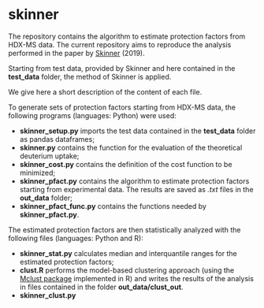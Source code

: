 # skinner

The repository contains the algorithm to estimate protection factors from HDX-MS data. 
The current repository aims to reproduce the analysis performed in the paper by [Skinner](https://www.sciencedirect.com/science/article/pii/S0006349519301651) (2019).

Starting from test data, provided by Skinner and here contained in the **test_data** folder, the method of Skinner is applied. 

We give here a short description of the content of each file.

To generate sets of protection factors starting from HDX-MS data, the following programs (languages: Python) were used:

* **skinner_setup.py** imports the test data contained in the **test_data** folder as pandas dataframes;
* **skinner.py** contains the function for the evaluation of the theoretical deuterium uptake;
* **skinner_cost.py** contains the definition of the cost function to be minimized;
* **skinner_pfact.py** contains the algorithm to estimate protection factors starting from experimental data. The results are saved as *.txt* files in the **out_data** folder;
* **skinner_pfact_func.py** contains the functions needed by **skinner_pfact.py**.

The estimated protection factors are then statistically analyzed with the following files (languages: Python and R):

* **skinner_stat.py** calculates median and interquantile ranges for the estimated protection factors;
* **clust.R** performs the model-based clustering approach (using the [Mclust package](https://cran.r-project.org/web/packages/mclust/index.html) implemented in R) and writes the results of the analysis in files contained in the folder **out_data/clust_out**.
* **skinner_clust.py**

